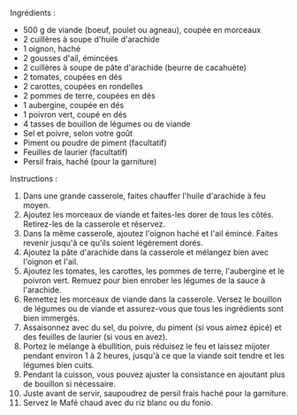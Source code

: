 Ingrédients :

- 500 g de viande (boeuf, poulet ou agneau), coupée en morceaux
- 2 cuillères à soupe d'huile d'arachide
- 1 oignon, haché
- 2 gousses d'ail, émincées
- 2 cuillères à soupe de pâte d'arachide (beurre de cacahuète)
- 2 tomates, coupées en dés
- 2 carottes, coupées en rondelles
- 2 pommes de terre, coupées en dés
- 1 aubergine, coupée en dés
- 1 poivron vert, coupé en dés
- 4 tasses de bouillon de légumes ou de viande
- Sel et poivre, selon votre goût
- Piment ou poudre de piment (facultatif)
- Feuilles de laurier (facultatif)
- Persil frais, haché (pour la garniture)

Instructions :

1. Dans une grande casserole, faites chauffer l'huile d'arachide à feu moyen.
2. Ajoutez les morceaux de viande et faites-les dorer de tous les côtés. Retirez-les de la casserole et réservez.
3. Dans la même casserole, ajoutez l'oignon haché et l'ail émincé. Faites revenir jusqu'à ce qu'ils soient légèrement dorés.
4. Ajoutez la pâte d'arachide dans la casserole et mélangez bien avec l'oignon et l'ail.
5. Ajoutez les tomates, les carottes, les pommes de terre, l'aubergine et le poivron vert. Remuez pour bien enrober les légumes de la sauce à l'arachide.
6. Remettez les morceaux de viande dans la casserole. Versez le bouillon de légumes ou de viande et assurez-vous que tous les ingrédients sont bien immergés.
7. Assaisonnez avec du sel, du poivre, du piment (si vous aimez épicé) et des feuilles de laurier (si vous en avez).
8. Portez le mélange à ébullition, puis réduisez le feu et laissez mijoter pendant environ 1 à 2 heures, jusqu'à ce que la viande soit tendre et les légumes bien cuits.
9. Pendant la cuisson, vous pouvez ajuster la consistance en ajoutant plus de bouillon si nécessaire.
10. Juste avant de servir, saupoudrez de persil frais haché pour la garniture.
11. Servez le Mafé chaud avec du riz blanc ou du fonio.
